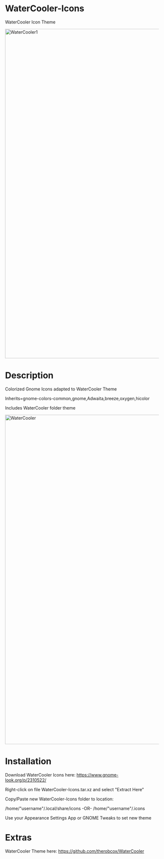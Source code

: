 # WaterCooler-Icons
WaterCooler Icon Theme

<img width="1920" height="1080" alt="WaterCooler1" src="https://github.com/user-attachments/assets/16ccc31e-e4bc-4676-8d99-864378615e0a" />

# Description
Colorized Gnome Icons adapted to WaterCooler Theme

Inherits=gnome-colors-common,gnome,Adwaita,breeze,oxygen,hicolor

Includes WaterCooler folder theme

<img width="1920" height="1080" alt="WaterCooler" src="https://github.com/user-attachments/assets/017d9ece-1ead-4605-80c8-d12bcb5c598b" />

# Installation
Download WaterCooler Icons here: <a href="https://www.gnome-look.org/p/2310522/">https://www.gnome-look.org/p/2310522/</a>

Right-click on file WaterCooler-Icons.tar.xz and select "Extract Here"

Copy/Paste new WaterCooler-Icons folder to location:

/home/"username"/.local/share/icons
-OR-
/home/"username"/.icons

Use your Appearance Settings App or GNOME Tweaks to set new theme

# Extras

WaterCooler Theme here: <a href="https://github.com/therobcox/WaterCooler">https://github.com/therobcox/WaterCooler</a>

